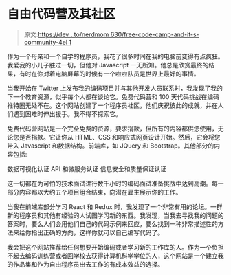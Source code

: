 # 自由代码营及其社区

> 原文:[https://dev . to/nerdmom 630/free-code-camp-and-it-s-community-4el 1](https://dev.to/nerdmom630/free-code-camp-and-it-s-community-4el1)

作为一个母亲和一个自学的程序员，我花了很多时间在我的电脑前变得有点疯狂。我爱我的小儿子胜过一切，但他对 Javascript 一无所知。他总是欣赏最终的结果，有时在你对着电脑屏幕的时候有一个啦啦队员是世界上最好的事情。

当我开始在 Twitter 上发布我的编码项目并与其他开发人员联系时，我发现了我的下一个教育资源，似乎每个人都在谈论它。免费代码营和 100 天代码挑战在编码推特圈无处不在。这个网站创建了一个程序员社区，他们庆祝彼此的成就，并在人们遇到困难时伸出援手。我不得不探索它。

免费代码营网站是一个完全免费的资源，要求捐款，但所有的内容都供您使用，无论您是否捐款。它让你从 HTML、CSS 和响应式网页设计开始。然后，它会将您带入 Javascript 和数据结构。前端库，如 JQuery 和 Bootstrap。其他部分的内容包括:

数据可视化认证
API 和微服务认证
信息安全和质量保证认证

这一切都在为可怕的技术面试进行数千小时的编码面试准备挑战中达到高潮。每一部分内容都以大约五个项目组合结束，向潜在雇主展示你的工作。

当我在前端库部分学习 React 和 Redux 时，我发现了一个非常有用的论坛。一群新的程序员和其他有经验的人试图学习新的东西。我发现，当我去寻找我的问题的答案时，要么人们会用他们自己的代码示例来回应，要么找到一种非常描述性的方法来给你指出正确的方向，这样你就可以自己编写代码了。

我会把这个网站推荐给任何想要开始编码或者学习新的工作库的人。作为一个负担不起去编码训练营或者回学校去获得计算机科学学位的人，这个网站是一个建立我的作品集和作为自由程序员出去工作的有成本效益的选择。